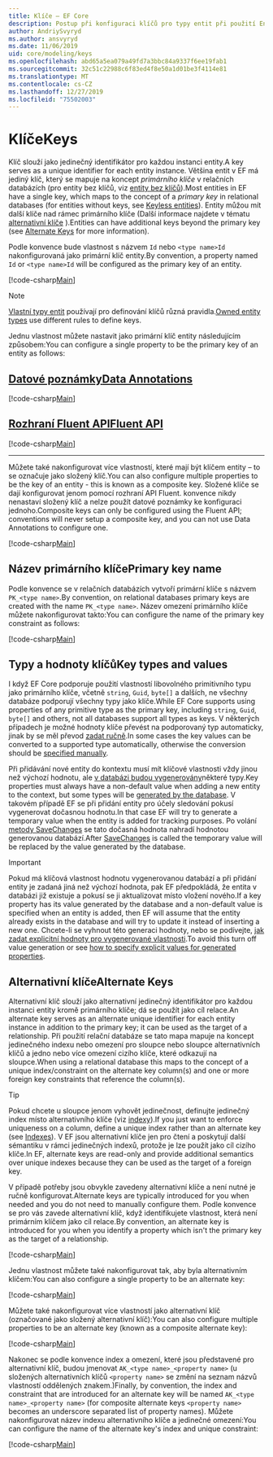 ```yaml
---
title: Klíče – EF Core
description: Postup při konfiguraci klíčů pro typy entit při použití Entity Framework Core
author: AndriySvyryd
ms.author: ansvyryd
ms.date: 11/06/2019
uid: core/modeling/keys
ms.openlocfilehash: abd65a5ea079a49fd7a3bbc84a9337f6ee19fab1
ms.sourcegitcommit: 32c51c22988c6f83ed4f8e50a1d01be3f4114e81
ms.translationtype: MT
ms.contentlocale: cs-CZ
ms.lasthandoff: 12/27/2019
ms.locfileid: "75502003"
---
```

# <a name="keys"></a><span data-ttu-id="e8300-103">Klíče</span><span class="sxs-lookup"><span data-stu-id="e8300-103">Keys</span></span>

<span data-ttu-id="e8300-104">Klíč slouží jako jedinečný identifikátor pro každou instanci entity.</span><span class="sxs-lookup"><span data-stu-id="e8300-104">A key serves as a unique identifier for each entity instance.</span></span> <span data-ttu-id="e8300-105">Většina entit v EF má jediný klíč, který se mapuje na koncept *primárního klíče* v relačních databázích (pro entity bez klíčů, viz [entity bez klíčů](xref:core/modeling/keyless-entity-types)).</span><span class="sxs-lookup"><span data-stu-id="e8300-105">Most entities in EF have a single key, which maps to the concept of a *primary key* in relational databases (for entities without keys, see [Keyless entities](xref:core/modeling/keyless-entity-types)).</span></span> <span data-ttu-id="e8300-106">Entity můžou mít další klíče nad rámec primárního klíče (Další informace najdete v tématu [alternativní klíče](#alternate-keys) ).</span><span class="sxs-lookup"><span data-stu-id="e8300-106">Entities can have additional keys beyond the primary key (see [Alternate Keys](#alternate-keys) for more information).</span></span>

<span data-ttu-id="e8300-107">Podle konvence bude vlastnost s názvem `Id` nebo `<type name>Id` nakonfigurovaná jako primární klíč entity.</span><span class="sxs-lookup"><span data-stu-id="e8300-107">By convention, a property named `Id` or `<type name>Id` will be configured as the primary key of an entity.</span></span>

[!code-csharp[Main](../../../samples/core/Modeling/Conventions/KeyId.cs?name=KeyId&highlight=3,11)]

> [!NOTE]
> <span data-ttu-id="e8300-108">[Vlastní typy entit](xref:core/modeling/owned-entities) používají pro definování klíčů různá pravidla.</span><span class="sxs-lookup"><span data-stu-id="e8300-108">[Owned entity types](xref:core/modeling/owned-entities) use different rules to define keys.</span></span>

<span data-ttu-id="e8300-109">Jednu vlastnost můžete nastavit jako primární klíč entity následujícím způsobem:</span><span class="sxs-lookup"><span data-stu-id="e8300-109">You can configure a single property to be the primary key of an entity as follows:</span></span>

## <a name="data-annotationstabdata-annotations"></a>[<span data-ttu-id="e8300-110">Datové poznámky</span><span class="sxs-lookup"><span data-stu-id="e8300-110">Data Annotations</span></span>](#tab/data-annotations)

[!code-csharp[Main](../../../samples/core/Modeling/DataAnnotations/KeySingle.cs?name=KeySingle&highlight=3)]

## <a name="fluent-apitabfluent-api"></a>[<span data-ttu-id="e8300-111">Rozhraní Fluent API</span><span class="sxs-lookup"><span data-stu-id="e8300-111">Fluent API</span></span>](#tab/fluent-api)

[!code-csharp[Main](../../../samples/core/Modeling/FluentAPI/KeySingle.cs?name=KeySingle&highlight=4)]

***

<span data-ttu-id="e8300-112">Můžete také nakonfigurovat více vlastností, které mají být klíčem entity – to se označuje jako složený klíč.</span><span class="sxs-lookup"><span data-stu-id="e8300-112">You can also configure multiple properties to be the key of an entity - this is known as a composite key.</span></span> <span data-ttu-id="e8300-113">Složené klíče se dají konfigurovat jenom pomocí rozhraní API Fluent. konvence nikdy nenastaví složený klíč a nelze použít datové poznámky ke konfiguraci jednoho.</span><span class="sxs-lookup"><span data-stu-id="e8300-113">Composite keys can only be configured using the Fluent API; conventions will never setup a composite key, and you can not use Data Annotations to configure one.</span></span>

[!code-csharp[Main](../../../samples/core/Modeling/FluentAPI/KeyComposite.cs?name=KeyComposite&highlight=4)]

## <a name="primary-key-name"></a><span data-ttu-id="e8300-114">Název primárního klíče</span><span class="sxs-lookup"><span data-stu-id="e8300-114">Primary key name</span></span>

<span data-ttu-id="e8300-115">Podle konvence se v relačních databázích vytvoří primární klíče s názvem `PK_<type name>`.</span><span class="sxs-lookup"><span data-stu-id="e8300-115">By convention, on relational databases primary keys are created with the name `PK_<type name>`.</span></span> <span data-ttu-id="e8300-116">Název omezení primárního klíče můžete nakonfigurovat takto:</span><span class="sxs-lookup"><span data-stu-id="e8300-116">You can configure the name of the primary key constraint as follows:</span></span>

[!code-csharp[Main](../../../samples/core/Modeling/FluentAPI/KeyName.cs?name=KeyName&highlight=5)]

## <a name="key-types-and-values"></a><span data-ttu-id="e8300-117">Typy a hodnoty klíčů</span><span class="sxs-lookup"><span data-stu-id="e8300-117">Key types and values</span></span>

<span data-ttu-id="e8300-118">I když EF Core podporuje použití vlastností libovolného primitivního typu jako primárního klíče, včetně `string`, `Guid`, `byte[]` a dalších, ne všechny databáze podporují všechny typy jako klíče.</span><span class="sxs-lookup"><span data-stu-id="e8300-118">While EF Core supports using properties of any primitive type as the primary key, including `string`, `Guid`, `byte[]` and others, not all databases support all types as keys.</span></span> <span data-ttu-id="e8300-119">V některých případech je možné hodnoty klíče převést na podporovaný typ automaticky, jinak by se měl převod [zadat ručně](xref:core/modeling/value-conversions).</span><span class="sxs-lookup"><span data-stu-id="e8300-119">In some cases the key values can be converted to a supported type automatically, otherwise the conversion should be [specified manually](xref:core/modeling/value-conversions).</span></span>

<span data-ttu-id="e8300-120">Při přidávání nové entity do kontextu musí mít klíčové vlastnosti vždy jinou než výchozí hodnotu, ale [v databázi budou vygenerovány](xref:core/modeling/generated-properties)některé typy.</span><span class="sxs-lookup"><span data-stu-id="e8300-120">Key properties must always have a non-default value when adding a new entity to the context, but some types will be [generated by the database](xref:core/modeling/generated-properties).</span></span> <span data-ttu-id="e8300-121">V takovém případě EF se při přidání entity pro účely sledování pokusí vygenerovat dočasnou hodnotu.</span><span class="sxs-lookup"><span data-stu-id="e8300-121">In that case EF will try to generate a temporary value when the entity is added for tracking purposes.</span></span> <span data-ttu-id="e8300-122">Po volání [metody SaveChanges](/dotnet/api/Microsoft.EntityFrameworkCore.DbContext.SaveChanges) se tato dočasná hodnota nahradí hodnotou generovanou databází.</span><span class="sxs-lookup"><span data-stu-id="e8300-122">After [SaveChanges](/dotnet/api/Microsoft.EntityFrameworkCore.DbContext.SaveChanges) is called the temporary value will be replaced by the value generated by the database.</span></span>

> [!Important]
> <span data-ttu-id="e8300-123">Pokud má klíčová vlastnost hodnotu vygenerovanou databází a při přidání entity je zadaná jiná než výchozí hodnota, pak EF předpokládá, že entita v databázi již existuje a pokusí se ji aktualizovat místo vložení nového.</span><span class="sxs-lookup"><span data-stu-id="e8300-123">If a key property has its value generated by the database and a non-default value is specified when an entity is added, then EF will assume that the entity already exists in the database and will try to update it instead of inserting a new one.</span></span> <span data-ttu-id="e8300-124">Chcete-li se vyhnout této generaci hodnoty, nebo se podívejte, [jak zadat explicitní hodnoty pro vygenerované vlastnosti](../saving/explicit-values-generated-properties.md).</span><span class="sxs-lookup"><span data-stu-id="e8300-124">To avoid this turn off value generation or see [how to specify explicit values for generated properties](../saving/explicit-values-generated-properties.md).</span></span>

## <a name="alternate-keys"></a><span data-ttu-id="e8300-125">Alternativní klíče</span><span class="sxs-lookup"><span data-stu-id="e8300-125">Alternate Keys</span></span>

<span data-ttu-id="e8300-126">Alternativní klíč slouží jako alternativní jedinečný identifikátor pro každou instanci entity kromě primárního klíče; dá se použít jako cíl relace.</span><span class="sxs-lookup"><span data-stu-id="e8300-126">An alternate key serves as an alternate unique identifier for each entity instance in addition to the primary key; it can be used as the target of a relationship.</span></span> <span data-ttu-id="e8300-127">Při použití relační databáze se tato mapa mapuje na koncept jedinečného indexu nebo omezení pro sloupce nebo sloupce alternativních klíčů a jedno nebo více omezení cizího klíče, které odkazují na sloupce.</span><span class="sxs-lookup"><span data-stu-id="e8300-127">When using a relational database this maps to the concept of a unique index/constraint on the alternate key column(s) and one or more foreign key constraints that reference the column(s).</span></span>

> [!TIP]
> <span data-ttu-id="e8300-128">Pokud chcete u sloupce jenom vyhovět jedinečnost, definujte jedinečný index místo alternativního klíče (viz [indexy](indexes.md)).</span><span class="sxs-lookup"><span data-stu-id="e8300-128">If you just want to enforce uniqueness on a column, define a unique index rather than an alternate key (see [Indexes](indexes.md)).</span></span> <span data-ttu-id="e8300-129">V EF jsou alternativní klíče jen pro čtení a poskytují další sémantiku v rámci jedinečných indexů, protože je lze použít jako cíl cizího klíče.</span><span class="sxs-lookup"><span data-stu-id="e8300-129">In EF, alternate keys are read-only and provide additional semantics over unique indexes because they can be used as the target of a foreign key.</span></span>

<span data-ttu-id="e8300-130">V případě potřeby jsou obvykle zavedeny alternativní klíče a není nutné je ručně konfigurovat.</span><span class="sxs-lookup"><span data-stu-id="e8300-130">Alternate keys are typically introduced for you when needed and you do not need to manually configure them.</span></span> <span data-ttu-id="e8300-131">Podle konvence se pro vás zavede alternativní klíč, když identifikujete vlastnost, která není primárním klíčem jako cíl relace.</span><span class="sxs-lookup"><span data-stu-id="e8300-131">By convention, an alternate key is introduced for you when you identify a property which isn't the primary key as the target of a relationship.</span></span>

[!code-csharp[Main](../../../samples/core/Modeling/Conventions/AlternateKey.cs?name=AlternateKey&highlight=12)]

<span data-ttu-id="e8300-132">Jednu vlastnost můžete také nakonfigurovat tak, aby byla alternativním klíčem:</span><span class="sxs-lookup"><span data-stu-id="e8300-132">You can also configure a single property to be an alternate key:</span></span>

[!code-csharp[Main](../../../samples/core/Modeling/FluentAPI/AlternateKeySingle.cs?name=AlternateKeySingle&highlight=4)]

<span data-ttu-id="e8300-133">Můžete také nakonfigurovat více vlastností jako alternativní klíč (označované jako složený alternativní klíč):</span><span class="sxs-lookup"><span data-stu-id="e8300-133">You can also configure multiple properties to be an alternate key (known as a composite alternate key):</span></span>

[!code-csharp[Main](../../../samples/core/Modeling/FluentAPI/AlternateKeyComposite.cs?name=AlternateKeyComposite&highlight=4)]

<span data-ttu-id="e8300-134">Nakonec se podle konvence index a omezení, které jsou představené pro alternativní klíč, budou jmenovat `AK_<type name>_<property name>` (u složených alternativních klíčů `<property name>` se změní na seznam názvů vlastností oddělených znakem.)</span><span class="sxs-lookup"><span data-stu-id="e8300-134">Finally, by convention, the index and constraint that are introduced for an alternate key will be named `AK_<type name>_<property name>` (for composite alternate keys `<property name>` becomes an underscore separated list of property names).</span></span> <span data-ttu-id="e8300-135">Můžete nakonfigurovat název indexu alternativního klíče a jedinečné omezení:</span><span class="sxs-lookup"><span data-stu-id="e8300-135">You can configure the name of the alternate key's index and unique constraint:</span></span>

[!code-csharp[Main](../../../samples/core/Modeling/FluentAPI/AlternateKeyName.cs?name=AlternateKeyName&highlight=5)]
